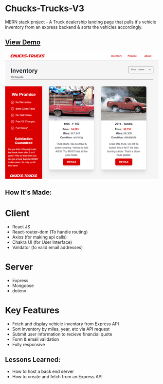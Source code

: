 # Chucks-Trucks-V3
MERN stack project - A Truck dealership landing page that pulls it's vehicle inventory from an express backend & sorts the vehicles accordingly. 

## [View Demo](https://aesthetic-choux-7c3aff.netlify.app/)

![](/client/src/img/readmephoto.png)

## How It's Made:
 
# Client

- React JS
- React-router-dom (To handle routing)
- Axios (for making api calls)
- Chakra UI (for User Interface)
- Validator (to valid email addresses)

# Server

- Express
- Mongoose
- dotenv

# Key Features

- Fetch and display vehicle inventory from Express API
- Sort inventory by miles, year, etc via API request
- Submit user information to recieve financial quote
- Form & email validation
- Fully responsive

## Lessons Learned:

- How to host a back end server
- How to create and fetch from an Express API

